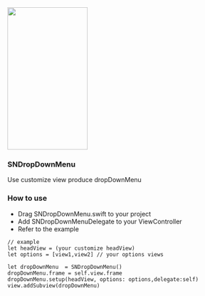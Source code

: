 <img src="http://snowzero.myds.me/github/image/SNDropDownMenu.gif" width=180 height=320>


### SNDropDownMenu
Use customize view produce dropDownMenu 

### How to use

- Drag SNDropDownMenu.swift to your project
- Add SNDropDownMenuDelegate to your ViewController
- Refer to the example
```
// example
let headView = (your customize headView)
let options = [view1,view2] // your options views

let dropDownMenu  = SNDropDownMenu()
dropDownMenu.frame = self.view.frame
dropDownMenu.setup(headView, options: options,delegate:self)
view.addSubview(dropDownMenu)
```
